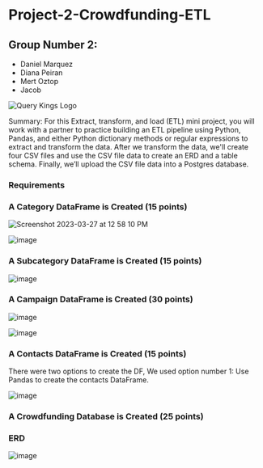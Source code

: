 # Project-2-Crowdfunding-ETL
## Group Number 2:
* Daniel Marquez
* Diana Peiran 
* Mert Oztop
* Jacob


![Query Kings Logo](https://user-images.githubusercontent.com/128439353/228010385-dfebd498-d15c-408a-9f7e-8ddd3b25fbd2.jpg)

Summary: For this Extract, transform, and load (ETL) mini project, you will work with a partner to practice building an ETL pipeline using Python, Pandas, and either Python dictionary methods or regular expressions to extract and transform the data. After we transform the data, we'll create four CSV files and use the CSV file data to create an ERD and a table schema. Finally, we’ll upload the CSV file data into a Postgres database.

### Requirements
### A Category DataFrame is Created (15 points)



![Screenshot 2023-03-27 at 12 58 10 PM](https://user-images.githubusercontent.com/128439353/228012463-4dd1569b-65bb-4000-8e80-347a5f9ce798.png)

![image](https://user-images.githubusercontent.com/128439353/228013877-324c2652-6f6f-4db4-9cf3-6cc5c5083a62.png)


### A Subcategory DataFrame is Created (15 points)

![image](https://user-images.githubusercontent.com/128439353/228013022-56deb5de-c66a-4f0f-ac50-8331ccd6cbb0.png)



### A Campaign DataFrame is Created (30 points)

![image](https://user-images.githubusercontent.com/128439353/228014324-658bd706-ecaa-4d95-a3dd-3c2b9fc8e8e3.png)

![image](https://user-images.githubusercontent.com/128439353/228014877-77535af7-8b2f-4119-9977-e32a74e3e75f.png)


### A Contacts DataFrame is Created (15 points)

There were two options to create the DF, We used option number 1: Use Pandas to create the contacts DataFrame.


![image](https://user-images.githubusercontent.com/128439353/228015070-f57e37ac-4f7a-43b8-98b9-8208fc3ce591.png)



### A Crowdfunding Database is Created (25 points)

### ERD
![image](https://user-images.githubusercontent.com/128439353/228026788-26250914-8b73-42b8-a96e-7b71e3933d31.png)

